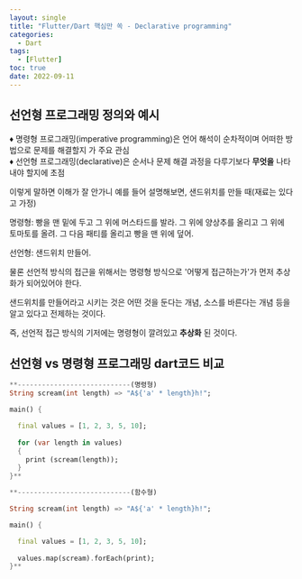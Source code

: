 ```yaml
---
layout: single
title: "Flutter/Dart 핵심만 쏙 - Declarative programming"
categories:
  - Dart
tags:
  - [Flutter]
toc: true
date: 2022-09-11
---
```


## 선언형 프로그래밍 정의와 예시

♦ 명령형 프로그래밍(imperative programming)은 언어 해석이 순차적이며 어떠한 방법으로 문제를 해결할지 가 주요 관심<br/>
♦ 선언형 프로그래밍(declarative)은 순서나 문제 해결 과정을 다루기보다 **무엇을** 나타내야 할지에 초점<br/>

이렇게 말하면 이해가 잘 안가니 예를 들어 설명해보면, 샌드위치를 만들 때(재료는 있다고 가정)<br/>

명령형: 빵을 맨 밑에 두고 그 위에 머스타드를 발라. 그 위에 양상추를 올리고 그 위에 토마토를 올려. 그 다음 패티를 올리고 빵을 맨 위에 덮어.<br/>

선언형: 샌드위치 만들어.

물론 선언적 방식의 접근을 위해서는 명령형 방식으로 '어떻게 접근하는가'가 먼저 추상화가 되어있어야 한다.<br/>

샌드위치를 만들어라고 시키는 것은 어떤 것을 둔다는 개념, 소스를 바른다는 개념 등을 알고 있다고 전제하는 것이다.<br/>

즉, 선언적 접근 방식의 기저에는 명령형이 깔려있고 **추상화** 된 것이다.

## 선언형 vs 명령형 프로그래밍 dart코드 비교
```dart
**----------------------------(명령형)
String scream(int length) => "A${'a' * length}h!";

main() {

  final values = [1, 2, 3, 5, 10];
  
  for (var length in values) 
  { 
    print (scream(length));
  }
}**
```


```dart
**----------------------------(함수형)

String scream(int length) => "A${'a' * length}h!";

main() {

  final values = [1, 2, 3, 5, 10];
  
  values.map(scream).forEach(print);  
}**
```
